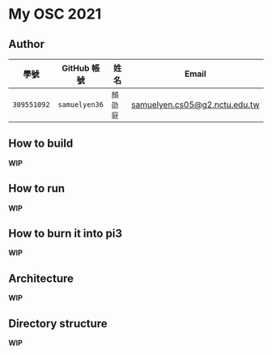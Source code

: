 # My OSC 2021

## Author

| 學號 | GitHub 帳號 | 姓名 | Email |
| --- | ----------- | --- | --- |
|`309551092`| `samuelyen36` | `顏劭庭` | samuelyen.cs05@g2.nctu.edu.tw |

## How to build

**WIP**

## How to run

**WIP**

## How to burn it into pi3

**WIP**

## Architecture

**WIP**

## Directory structure

**WIP**
